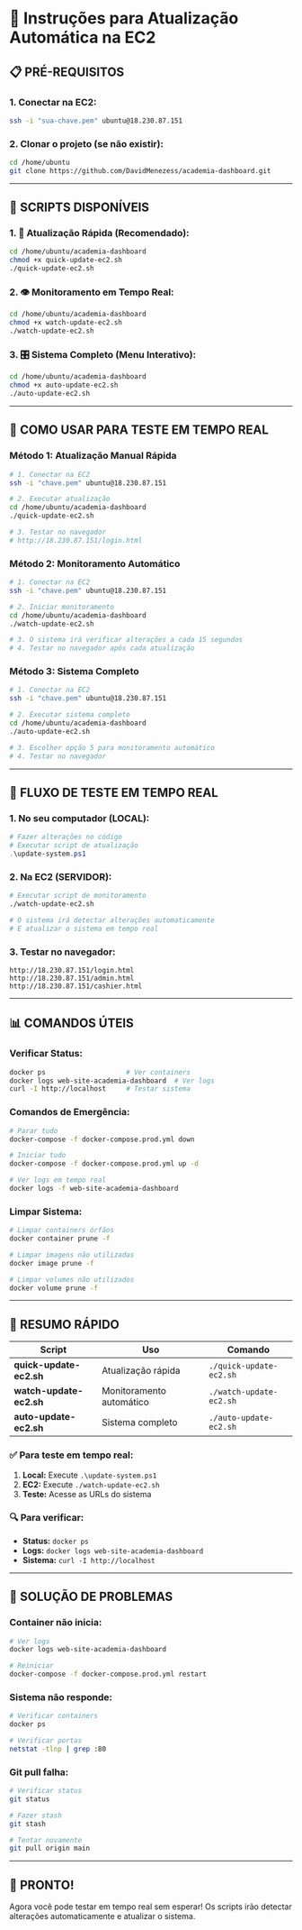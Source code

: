 # 🚀 Instruções para Atualização Automática na EC2

## 📋 **PRÉ-REQUISITOS**

### **1. Conectar na EC2:**
```bash
ssh -i "sua-chave.pem" ubuntu@18.230.87.151
```

### **2. Clonar o projeto (se não existir):**
```bash
cd /home/ubuntu
git clone https://github.com/DavidMenezess/academia-dashboard.git
```

---

## 🔧 **SCRIPTS DISPONÍVEIS**

### **1. 🚀 Atualização Rápida (Recomendado):**
```bash
cd /home/ubuntu/academia-dashboard
chmod +x quick-update-ec2.sh
./quick-update-ec2.sh
```

### **2. 👁️ Monitoramento em Tempo Real:**
```bash
cd /home/ubuntu/academia-dashboard
chmod +x watch-update-ec2.sh
./watch-update-ec2.sh
```

### **3. 🎛️ Sistema Completo (Menu Interativo):**
```bash
cd /home/ubuntu/academia-dashboard
chmod +x auto-update-ec2.sh
./auto-update-ec2.sh
```

---

## 🎯 **COMO USAR PARA TESTE EM TEMPO REAL**

### **Método 1: Atualização Manual Rápida**
```bash
# 1. Conectar na EC2
ssh -i "chave.pem" ubuntu@18.230.87.151

# 2. Executar atualização
cd /home/ubuntu/academia-dashboard
./quick-update-ec2.sh

# 3. Testar no navegador
# http://18.230.87.151/login.html
```

### **Método 2: Monitoramento Automático**
```bash
# 1. Conectar na EC2
ssh -i "chave.pem" ubuntu@18.230.87.151

# 2. Iniciar monitoramento
cd /home/ubuntu/academia-dashboard
./watch-update-ec2.sh

# 3. O sistema irá verificar alterações a cada 15 segundos
# 4. Testar no navegador após cada atualização
```

### **Método 3: Sistema Completo**
```bash
# 1. Conectar na EC2
ssh -i "chave.pem" ubuntu@18.230.87.151

# 2. Executar sistema completo
cd /home/ubuntu/academia-dashboard
./auto-update-ec2.sh

# 3. Escolher opção 5 para monitoramento automático
# 4. Testar no navegador
```

---

## 🔄 **FLUXO DE TESTE EM TEMPO REAL**

### **1. No seu computador (LOCAL):**
```powershell
# Fazer alterações no código
# Executar script de atualização
.\update-system.ps1
```

### **2. Na EC2 (SERVIDOR):**
```bash
# Executar script de monitoramento
./watch-update-ec2.sh

# O sistema irá detectar alterações automaticamente
# E atualizar o sistema em tempo real
```

### **3. Testar no navegador:**
```
http://18.230.87.151/login.html
http://18.230.87.151/admin.html
http://18.230.87.151/cashier.html
```

---

## 📊 **COMANDOS ÚTEIS**

### **Verificar Status:**
```bash
docker ps                    # Ver containers
docker logs web-site-academia-dashboard  # Ver logs
curl -I http://localhost     # Testar sistema
```

### **Comandos de Emergência:**
```bash
# Parar tudo
docker-compose -f docker-compose.prod.yml down

# Iniciar tudo
docker-compose -f docker-compose.prod.yml up -d

# Ver logs em tempo real
docker logs -f web-site-academia-dashboard
```

### **Limpar Sistema:**
```bash
# Limpar containers órfãos
docker container prune -f

# Limpar imagens não utilizadas
docker image prune -f

# Limpar volumes não utilizados
docker volume prune -f
```

---

## 🎯 **RESUMO RÁPIDO**

| **Script** | **Uso** | **Comando** |
|------------|---------|-------------|
| **quick-update-ec2.sh** | Atualização rápida | `./quick-update-ec2.sh` |
| **watch-update-ec2.sh** | Monitoramento automático | `./watch-update-ec2.sh` |
| **auto-update-ec2.sh** | Sistema completo | `./auto-update-ec2.sh` |

### **✅ Para teste em tempo real:**
1. **Local:** Execute `.\update-system.ps1`
2. **EC2:** Execute `./watch-update-ec2.sh`
3. **Teste:** Acesse as URLs do sistema

### **🔍 Para verificar:**
- **Status:** `docker ps`
- **Logs:** `docker logs web-site-academia-dashboard`
- **Sistema:** `curl -I http://localhost`

---

## 🚨 **SOLUÇÃO DE PROBLEMAS**

### **Container não inicia:**
```bash
# Ver logs
docker logs web-site-academia-dashboard

# Reiniciar
docker-compose -f docker-compose.prod.yml restart
```

### **Sistema não responde:**
```bash
# Verificar containers
docker ps

# Verificar portas
netstat -tlnp | grep :80
```

### **Git pull falha:**
```bash
# Verificar status
git status

# Fazer stash
git stash

# Tentar novamente
git pull origin main
```

---

## 🎉 **PRONTO!**

Agora você pode testar em tempo real sem esperar! Os scripts irão detectar alterações automaticamente e atualizar o sistema.




